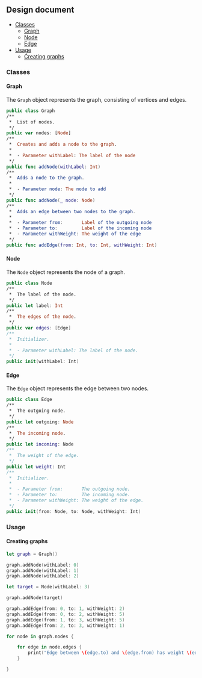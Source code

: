 ## Design document

* [Classes](#classes)
	* [Graph](#graph)
	* [Node](#node)
	* [Edge](#edge)
* [Usage](#usage)
	* [Creating graphs](#creating-graphs)

### Classes

#### Graph

The ``Graph`` object represents the graph, consisting of vertices and edges.

```swift
public class Graph
/**
 *  List of nodes.
 */
public var nodes: [Node]
/**
 *  Creates and adds a node to the graph.
 *
 *  - Parameter withLabel: The label of the node
 */
public func addNode(withLabel: Int)
/**
 *  Adds a node to the graph.
 *
 *  - Parameter node: The node to add
 */
public func addNode(_ node: Node)
/**
 *  Adds an edge between two nodes to the graph.
 *
 *  - Parameter from:       Label of the outgoing node
 *  - Parameter to:         Label of the incoming node
 *  - Parameter withWeight: The weight of the edge
 */
public func addEdge(from: Int, to: Int, withWeight: Int)
```

#### Node

The ``Node`` object represents the node of a graph.

```swift
public class Node
/**
 *  The label of the node.
 */
public let label: Int
/**
 *  The edges of the node.
 */
public var edges: [Edge]
/**
 *  Initializer.
 *
 *  - Parameter withLabel: The label of the node.
 */
public init(withLabel: Int)
```

#### Edge

The ``Edge`` object represents the edge between two nodes.

```swift
public class Edge
/**
 *  The outgoing node.
 */
public let outgoing: Node
/**
 *  The incoming node.
 */
public let incoming: Node
/**
 *  The weight of the edge.
 */
public let weight: Int
/**
 *  Initializer.
 *
 *  - Parameter from:       The outgoing node.
 *  - Parameter to:         The incoming node.
 *  - Parameter withWeight: The weight of the edge.
 */
public init(from: Node, to: Node, withWeight: Int)
```

### Usage

#### Creating graphs

```swift
let graph = Graph()

graph.addNode(withLabel: 0)
graph.addNode(withLabel: 1)
graph.addNode(withLabel: 2)

let target = Node(withLabel: 3)

graph.addNode(target)

graph.addEdge(from: 0, to: 1, withWeight: 2)
graph.addEdge(from: 0, to: 2, withWeight: 5)
graph.addEdge(from: 1, to: 3, withWeight: 5)
graph.addEdge(from: 2, to: 3, withWeight: 1)

for node in graph.nodes {

	for edge in node.edges {
		print("Edge between \(edge.to) and \(edge.from) has weight \(edge.weight)")
	}

}



```
